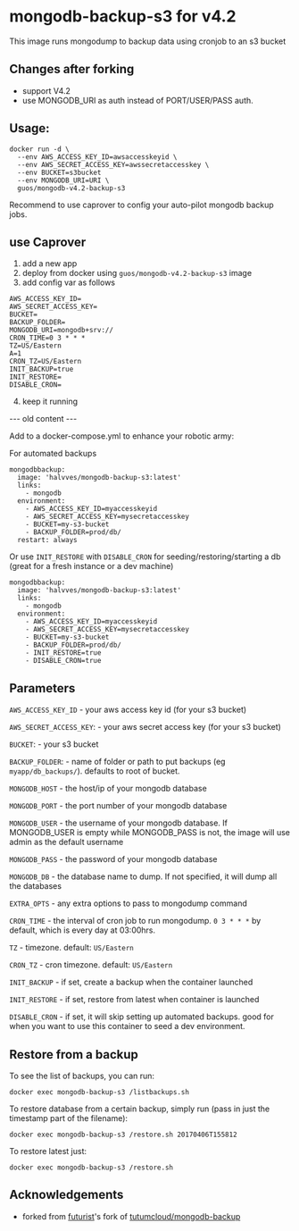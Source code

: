# mongodb-backup-s3 for v4.2

This image runs mongodump to backup data using cronjob to an s3 bucket

## Changes after forking

- support V4.2
- use MONGODB_URI as auth instead of PORT/USER/PASS auth.

## Usage:

```
docker run -d \
  --env AWS_ACCESS_KEY_ID=awsaccesskeyid \
  --env AWS_SECRET_ACCESS_KEY=awssecretaccesskey \
  --env BUCKET=s3bucket
  --env MONGODB_URI=URI \
  guos/mongodb-v4.2-backup-s3
```

Recommend to use caprover to config your auto-pilot mongodb backup jobs.

## use Caprover

1. add a new app
2. deploy from docker using `guos/mongodb-v4.2-backup-s3` image
3. add config var as follows
```
AWS_ACCESS_KEY_ID=
AWS_SECRET_ACCESS_KEY=
BUCKET=
BACKUP_FOLDER=
MONGODB_URI=mongodb+srv://
CRON_TIME=0 3 * * *
TZ=US/Eastern
A=1
CRON_TZ=US/Eastern
INIT_BACKUP=true
INIT_RESTORE=
DISABLE_CRON=
```
4. keep it running


--- old content ---

Add to a docker-compose.yml to enhance your robotic army:

For automated backups
```
mongodbbackup:
  image: 'halvves/mongodb-backup-s3:latest'
  links:
    - mongodb
  environment:
    - AWS_ACCESS_KEY_ID=myaccesskeyid
    - AWS_SECRET_ACCESS_KEY=mysecretaccesskey
    - BUCKET=my-s3-bucket
    - BACKUP_FOLDER=prod/db/
  restart: always
```

Or use `INIT_RESTORE` with `DISABLE_CRON` for seeding/restoring/starting a db (great for a fresh instance or a dev machine)
```
mongodbbackup:
  image: 'halvves/mongodb-backup-s3:latest'
  links:
    - mongodb
  environment:
    - AWS_ACCESS_KEY_ID=myaccesskeyid
    - AWS_SECRET_ACCESS_KEY=mysecretaccesskey
    - BUCKET=my-s3-bucket
    - BACKUP_FOLDER=prod/db/
    - INIT_RESTORE=true
    - DISABLE_CRON=true
```

## Parameters

`AWS_ACCESS_KEY_ID` - your aws access key id (for your s3 bucket)

`AWS_SECRET_ACCESS_KEY`: - your aws secret access key (for your s3 bucket)

`BUCKET`: - your s3 bucket

`BACKUP_FOLDER`: - name of folder or path to put backups (eg `myapp/db_backups/`). defaults to root of bucket.

`MONGODB_HOST` - the host/ip of your mongodb database

`MONGODB_PORT` - the port number of your mongodb database

`MONGODB_USER` - the username of your mongodb database. If MONGODB_USER is empty while MONGODB_PASS is not, the image will use admin as the default username

`MONGODB_PASS` - the password of your mongodb database

`MONGODB_DB` - the database name to dump. If not specified, it will dump all the databases

`EXTRA_OPTS` - any extra options to pass to mongodump command

`CRON_TIME` - the interval of cron job to run mongodump. `0 3 * * *` by default, which is every day at 03:00hrs.

`TZ` - timezone. default: `US/Eastern`

`CRON_TZ` - cron timezone. default: `US/Eastern`

`INIT_BACKUP` - if set, create a backup when the container launched

`INIT_RESTORE` - if set, restore from latest when container is launched

`DISABLE_CRON` - if set, it will skip setting up automated backups. good for when you want to use this container to seed a dev environment.

## Restore from a backup

To see the list of backups, you can run:
```
docker exec mongodb-backup-s3 /listbackups.sh
```

To restore database from a certain backup, simply run (pass in just the timestamp part of the filename):

```
docker exec mongodb-backup-s3 /restore.sh 20170406T155812
```

To restore latest just:
```
docker exec mongodb-backup-s3 /restore.sh
```

## Acknowledgements

  * forked from [futurist](https://github.com/futurist)'s fork of [tutumcloud/mongodb-backup](https://github.com/tutumcloud/mongodb-backup)
